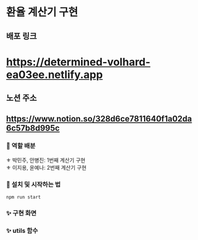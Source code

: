 # 환율 계산기 구현

## 배포 링크
<h1><a href='https://determined-volhard-ea03ee.netlify.app'>https://determined-volhard-ea03ee.netlify.app</a></h1>

## 노션 주소
<h2><a href='https://www.notion.so/328d6ce7811640f1a02da6c57b8d995c'>https://www.notion.so/328d6ce7811640f1a02da6c57b8d995c</a></h2>

### 🔮 역할 배분
⚜ 박민주, 안병진: 1번째 계산기 구현<br/>
⚜ 이지용, 윤예나: 2번째 계산기 구현<br/>

### 🧶 설치 및 시작하는 법

```
npm run start
```

### ✨ 구현 화면




### ✨ utils 함수

#### 
